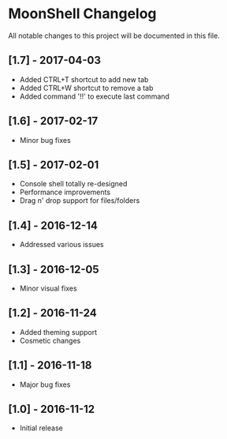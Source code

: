 # MoonShell Changelog

All notable changes to this project will be documented in this file.

## [1.7] - 2017-04-03
- Added CTRL+T shortcut to add new tab
- Added CTRL+W shortcut to remove a tab
- Added command '!!' to execute last command

## [1.6] - 2017-02-17
- Minor bug fixes

## [1.5] - 2017-02-01
- Console shell totally re-designed
- Performance improvements
- Drag n' drop support for files/folders

## [1.4] - 2016-12-14
- Addressed various issues

## [1.3] - 2016-12-05
- Minor visual fixes

## [1.2] - 2016-11-24
- Added theming support
- Cosmetic changes

## [1.1] - 2016-11-18
- Major bug fixes

## [1.0] - 2016-11-12
- Initial release